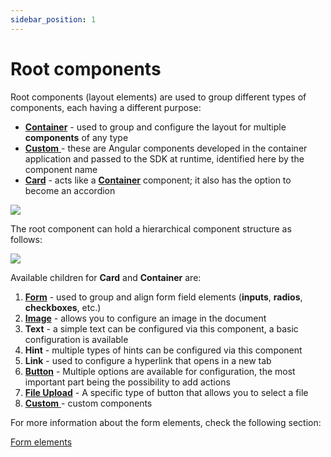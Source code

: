 ```yaml
---
sidebar_position: 1
---
```


# Root components

Root components (layout elements) are used to group different types of components, each having a different purpose:

* [**Container**](container.md) - used to group and configure the layout for multiple **components** of any type
* [**Custom** ](custom.md)- these are Angular components developed in the container application and passed to the SDK at runtime, identified here by the component name
* [**Card**](card.md) - acts like a [**Container**](container.md) component; it also has the option to become an accordion 

![](https://s3.eu-west-1.amazonaws.com/docx.flowx.ai/2.14/root_components.gif)

The root component can hold a hierarchical component structure as follows:

![](https://s3.eu-west-1.amazonaws.com/docx.flowx.ai/2.14/root_components_structure.png)

Available children for **Card** and **Container** are:

1. [**Form**](../form-elements/) - used to group and align form field elements (**inputs**, **radios**, **checkboxes**, etc.)
2. [**Image**](../image.md) - allows you to configure an image in the document
3. **Text** - a simple text can be configured via this component, a basic configuration is available
4. **Hint** - multiple types of hints can be configured via this component 
5. **Link** - used to configure a hyperlink that opens in a new tab
6. [**Button**](../buttons.md) - Multiple options are available for configuration, the most important part being the possibility to add actions
7. [**File Upload**](../buttons.md) - A specific type of button that allows you to select a file
8. [**Custom** ](custom.md)- custom components

For more information about the form elements, check the following section:


[Form elements](../form-elements/form-elements.md)
